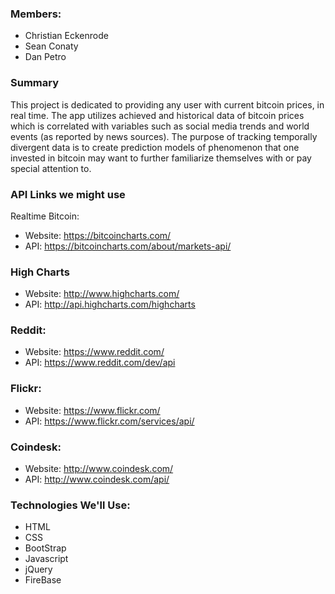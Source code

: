### Members: 
- Christian Eckenrode
- Sean Conaty
- Dan Petro

### Summary

This project is dedicated to providing any user with current bitcoin prices, in real time. The app utilizes achieved and historical data of bitcoin prices which is correlated with variables such as social media trends and world events (as reported by news sources). The purpose of tracking temporally divergent data is to create prediction models of phenomenon that one invested in bitcoin may want to further familiarize themselves with or pay special attention to.  

### API Links we might use
   Realtime Bitcoin: 
- Website: https://bitcoincharts.com/
- API:        https://bitcoincharts.com/about/markets-api/

### High Charts
- Website: http://www.highcharts.com/
- API:        http://api.highcharts.com/highcharts

### Reddit:
- Website: https://www.reddit.com/
- API:        https://www.reddit.com/dev/api

### Flickr:
- Website: https://www.flickr.com/
- API:        https://www.flickr.com/services/api/

### Coindesk:
- Website: http://www.coindesk.com/
- API:        http://www.coindesk.com/api/

### Technologies We'll Use:
     
- HTML
- CSS
- BootStrap
- Javascript
- jQuery
- FireBase


